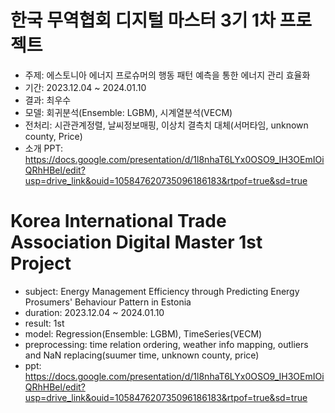 # 한국 무역협회 디지털 마스터 3기 1차 프로젝트

- 주제: 에스토니아 에너지 프로슈머의 행동 패턴 예측을 통한 에너지 관리 효율화
- 기간: 2023.12.04 ~ 2024.01.10
- 결과: 최우수
- 모델: 회귀분석(Ensemble: LGBM), 시계열분석(VECM)
- 전처리: 시관관계정렬, 날씨정보매핑, 이상치 결측치 대체(서머타임, unknown county, Price)
- 소개 PPT: https://docs.google.com/presentation/d/1l8nhaT6LYx0OSO9_IH3OEmIOiQRhHBel/edit?usp=drive_link&ouid=105847620735096186183&rtpof=true&sd=true

# Korea International Trade Association Digital Master 1st Project

- subject: Energy Management Efficiency through Predicting Energy Prosumers' Behaviour Pattern in Estonia
- duration: 2023.12.04 ~ 2024.01.10
- result: 1st
- model: Regression(Ensemble: LGBM), TimeSeries(VECM)
- preprocessing: time relation ordering, weather info mapping, outliers and NaN replacing(suumer time, unknown county, price)
- ppt: https://docs.google.com/presentation/d/1l8nhaT6LYx0OSO9_IH3OEmIOiQRhHBel/edit?usp=drive_link&ouid=105847620735096186183&rtpof=true&sd=true
